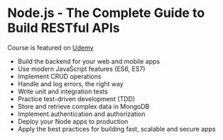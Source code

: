 # Node.js - The Complete Guide to Build RESTful APIs

Course is featured on [Udemy](https://www.udemy.com/nodejs-master-class/)

* Build the backend for your web and mobile apps
* Use modern JavaScript features (ES6, ES7)
* Implement CRUD operations
* Handle and log errors, the right way
* Write unit and integration tests
* Practice test-driven development (TDD)
* Store and retrieve complex data in MongoDB
* Implement authentication and authorization
* Deploy your Node apps to production
* Apply the best practices for building fast, scalable and secure apps
